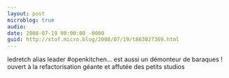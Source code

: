 ```yaml
---
layout: post
microblog: true
audio: 
date: 2008-07-19 00:00:00 -0000
guid: http://xtof.micro.blog/2008/07/19/t863027369.html
---
```

ledretch alias leader #openkitchen...  est aussi un démonteur de baraques ! ouvert à la refactorisation géante et affutée des petits studios
